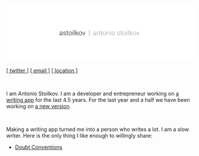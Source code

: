 ![Antonio Stoilkov](/assets/astoilkov.png)

[[ twitter ]](https://twitter.com/antoniostoilkov) [[ email ]](mailto:hello@astoilkov.com) [[ location ]](https://www.google.com/maps/place/Sofia)

<br/>

I am Antonio Stoilkov. I am a developer and entrepreneur working on [a writing app](https://caret.io/) for the last 4.5 years. For the last year and a half we have been working on [a new version](https://twitter.com/careteditor/status/1136198029357264896).

<br/>

Making a writing app turned me into a person who writes a lot. I am a slow writer. Here is the only thing I like enough to willingly share:
- [Doubt Conventions](/essays/Doubt%20Conventions.md)